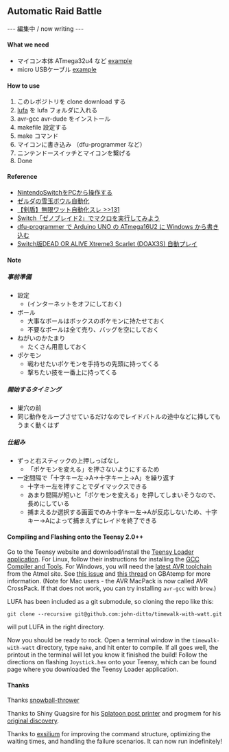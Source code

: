 ## Automatic Raid Battle
--- 編集中 / now writing ---

#### What we need
- マイコン本体 ATmega32u4 など [example](https://www.amazon.co.jp/dp/B07GKR9J4N/)
- micro USBケーブル [example](https://www.amazon.co.jp/dp/B0711PVX6Z/)

#### How to use
1. このレポジトリを clone download する
2. [lufa](https://github.com/abcminiuser/lufa/) を lufa フォルダに入れる
3. avr-gcc avr-dude をインストール
4. makefile 設定する
5. make コマンド
6. マイコンに書き込み （dfu-programmer など）
7. ニンテンドースイッチとマイコンを繋げる
8. Done

#### Reference
- [NintendoSwitchをPCから操作する](https://blog.feelmy.net/control-nintendo-switch-from-computer/)
- [ゼルダの雪玉ボウル自動化](https://github.com/bertrandom/snowball-thrower)
- [【剣盾】無限ワット自動化スレ >>131](https://medaka.5ch.net/test/read.cgi/poke/1574816324/131)
- [Switch「ゼノブレイド2」でマクロを実行してみよう](http://gamemos.blog.jp/archives/6608328.html)
- [dfu-programmer で Arduino UNO の ATmega16U2 に Windows から書き込む](https://another.maple4ever.net/archives/2380/)
- [Switch版DEAD OR ALIVE Xtreme3 Scarlet (DOAX3S) 自動プレイ](https://randdtips.com/switch-doax3s-autoplay/)

#### Note
##### 事前準備
- 設定
    - (インターネットをオフにしておく)
- ボール
    - 大事なボールはボックスのポケモンに持たせておく
    - 不要なボールは全て売り、バッグを空にしておく
- ねがいのかたまり
    - たくさん用意しておく
- ポケモン
    - 戦わせたいポケモンを手持ちの先頭に持ってくる
    - 撃ちたい技を一番上に持ってくる

##### 開始するタイミング
- 巣穴の前
- 同じ動作をループさせているだけなのでレイドバトルの途中などに挿してもうまく動くはず

##### 仕組み
- ずっと右スティックの上押しっぱなし
    - 「ポケモンを変える」を押さないようにするため
- 一定間隔で「十字キー左→A→十字キー上→A」を繰り返す
    - 十字キー左を押すことでダイマックスできる
    - あまり間隔が短いと「ポケモンを変える」を押してしまいそうなので、長めにしている
    - 捕まえるか選択する画面でのみ十字キー左→Aが反応しないため、十字キー→Aによって捕まえずにレイドを終了できる

#### Compiling and Flashing onto the Teensy 2.0++
Go to the Teensy website and download/install the [Teensy Loader application](https://www.pjrc.com/teensy/loader.html). For Linux, follow their instructions for installing the [GCC Compiler and Tools](https://www.pjrc.com/teensy/gcc.html). For Windows, you will need the [latest AVR toolchain](http://www.atmel.com/tools/atmelavrtoolchainforwindows.aspx) from the Atmel site. See [this issue](https://github.com/LightningStalker/Splatmeme-Printer/issues/10) and [this thread](http://gbatemp.net/threads/how-to-use-shinyquagsires-splatoon-2-post-printer.479497/) on GBAtemp for more information. (Note for Mac users - the AVR MacPack is now called AVR CrossPack. If that does not work, you can try installing `avr-gcc` with `brew`.)

LUFA has been included as a git submodule, so cloning the repo like this:

```
git clone --recursive git@github.com:john-ditto/timewalk-with-watt.git
```

will put LUFA in the right directory.

Now you should be ready to rock. Open a terminal window in the `timewalk-with-watt` directory, type `make`, and hit enter to compile. If all goes well, the printout in the terminal will let you know it finished the build! Follow the directions on flashing `Joystick.hex` onto your Teensy, which can be found page where you downloaded the Teensy Loader application.

#### Thanks

Thanks [snowball-thrower](https://github.com/bertrandom/snowball-thrower)

Thanks to Shiny Quagsire for his [Splatoon post printer](https://github.com/shinyquagsire23/Switch-Fightstick) and progmem for his [original discovery](https://github.com/progmem/Switch-Fightstick).

Thanks to [exsilium](https://github.com/bertrandom/snowball-thrower/pull/1) for improving the command structure, optimizing the waiting times, and handling the failure scenarios. It can now run indefinitely!
